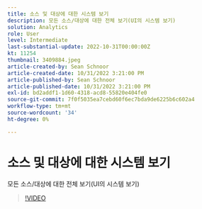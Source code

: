 ```yaml
---
title: 소스 및 대상에 대한 시스템 보기
description: 모든 소스/대상에 대한 전체 보기(UI의 시스템 보기)
solution: Analytics
role: User
level: Intermediate
last-substantial-update: 2022-10-31T00:00:00Z
kt: 11254
thumbnail: 3409884.jpeg
article-created-by: Sean Schnoor
article-created-date: 10/31/2022 3:21:00 PM
article-published-by: Sean Schnoor
article-published-date: 10/31/2022 3:21:00 PM
exl-id: bd2addf1-1d60-4318-acd8-55820e404fe0
source-git-commit: 7f0f5035ea7cebd60f6ec7bda9de6225b6c602a4
workflow-type: tm+mt
source-wordcount: '34'
ht-degree: 0%

---
```


# 소스 및 대상에 대한 시스템 보기

모든 소스/대상에 대한 전체 보기(UI의 시스템 보기)

>[!VIDEO](https://video.tv.adobe.com/v/3409884/?quality=12&learn=on)
